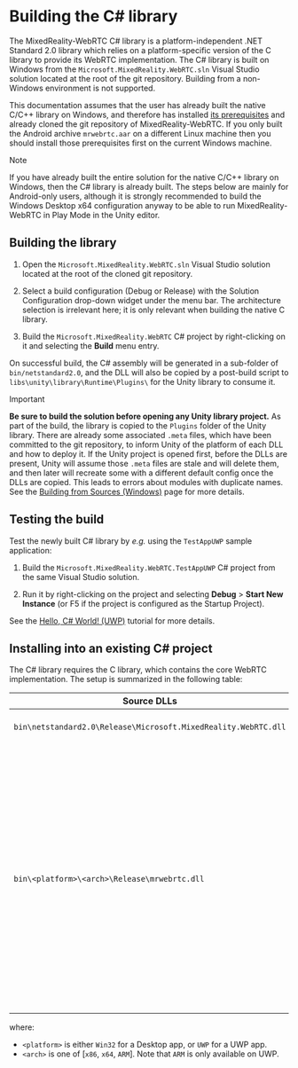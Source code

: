 # Building the C# library

The MixedReality-WebRTC C# library is a platform-independent .NET Standard 2.0 library which relies on a platform-specific version of the C library to provide its WebRTC implementation. The C# library is built on Windows from the `Microsoft.MixedReality.WebRTC.sln` Visual Studio solution located at the root of the git repository. Building from a non-Windows environment is not supported.

This documentation assumes that the user has already built the native C/C++ library on Windows, and therefore has installed [its prerequisites](building-windows.md#prerequisites) and already cloned the git repository of MixedReality-WebRTC. If you only built the Android archive `mrwebrtc.aar` on a different Linux machine then you should install those prerequisites first on the current Windows machine.

> [!NOTE]
> If you have already built the entire solution for the native C/C++ library on Windows, then the C# library is already built. The steps below are mainly for Android-only users, although it is strongly recommended to build the Windows Desktop x64 configuration anyway to be able to run MixedReality-WebRTC in Play Mode in the Unity editor.

## Building the library

1. Open the `Microsoft.MixedReality.WebRTC.sln` Visual Studio solution located at the root of the cloned git repository.

2. Select a build configuration (Debug or Release) with the Solution Configuration drop-down widget under the menu bar. The architecture selection is irrelevant here; it is only relevant when building the native C library.

3. Build the `Microsoft.MixedReality.WebRTC` C# project by right-clicking on it and selecting the **Build** menu entry.

On successful build, the C# assembly will be generated in a sub-folder of `bin/netstandard2.0`, and the DLL will also be copied by a post-build script to `libs\unity\library\Runtime\Plugins\` for the Unity library to consume it.

> [!IMPORTANT]
> **Be sure to build the solution before opening any Unity library project.** As part of the build, the library is copied to the `Plugins` folder of the Unity library. There are already some associated `.meta` files, which have been committed to the git repository, to inform Unity of the platform of each DLL and how to deploy it. If the Unity project is opened first, before the DLLs are present, Unity will assume those `.meta` files are stale and will delete them, and then later will recreate some with a different default config once the DLLs are copied. This leads to errors about modules with duplicate names. See the [Building from Sources (Windows)](building-windows.md) page for more details.

## Testing the build

Test the newly built C# library by _e.g._ using the `TestAppUWP` sample application:

1. Build the `Microsoft.MixedReality.WebRTC.TestAppUWP` C# project from the same Visual Studio solution.

2. Run it by right-clicking on the project and selecting **Debug** > **Start New Instance** (or F5 if the project is configured as the Startup Project).

See the [Hello, C# World! (UWP)](cs/helloworld-cs-uwp.md) tutorial for more details.

## Installing into an existing C# project

The C# library requires the C library, which contains the core WebRTC implementation. The setup is summarized in the following table:

| Source DLLs | How to add |
|---|---|
| `bin\netstandard2.0\Release\Microsoft.MixedReality.WebRTC.dll` | Include in "References" of your VS project |
| `bin\<platform>\<arch>\Release\mrwebrtc.dll` | Add as "Content" to the project, so that the Deploy step copies the DLL to the AppX folder alongside the application executable. See the [TestAppUWP project](https://github.com/microsoft/MixedReality-WebRTC/blob/d78ffa488fbf822377558ce44bbfa8316f0f85f7/examples/TestAppUwp/Microsoft.MixedReality.WebRTC.TestAppUWP.csproj#L74-L83) for an example, noting how it uses the `$(Platform)` and `$(Configuration)` Visual Studio variables to automatically copy the right DLL corresponding to the currently selected project configuration. |

where:

- `<platform>` is either `Win32` for a Desktop app, or `UWP` for a UWP app.
- `<arch>` is one of [`x86`, `x64`, `ARM`]. Note that `ARM` is only available on UWP.
